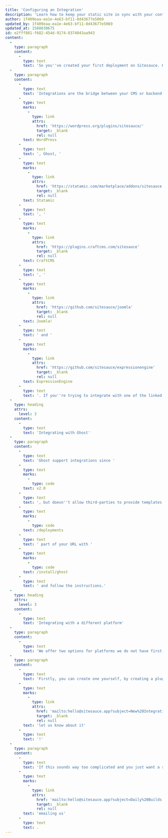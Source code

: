 ```yaml
---
title: 'Configuring an Integration'
description: 'Learn how to keep your static site in sync with your content without manual deployments.'
author: 1f409eaa-ea1e-4e63-bf11-8d43677e5069
updated_by: 1f409eaa-ea1e-4e63-bf11-8d43677e5069
updated_at: 1588030675
id: e2fff881-f682-454d-9174-8374043aa943
content:
  -
    type: paragraph
    content:
      -
        type: text
        text: 'So you''ve created your first deployment on Sitesauce. However, you don''t want to keep coming back to the dashboard to regenerate your static site every time you update your content. The solution for this is configuring an integration.'
  -
    type: paragraph
    content:
      -
        type: text
        text: 'Integrations are the bridge between your CMS or backend and Sitesauce, and let Sitesauce know when your content changes so we can automatically update it. We offer first-party integrations for '
      -
        type: text
        marks:
          -
            type: link
            attrs:
              href: 'https://wordpress.org/plugins/sitesauce/'
              target: _blank
              rel: null
        text: WordPress
      -
        type: text
        text: ', Ghost, '
      -
        type: text
        marks:
          -
            type: link
            attrs:
              href: 'https://statamic.com/marketplace/addons/sitesauce'
              target: _blank
              rel: null
        text: Statamic
      -
        type: text
        text: ', '
      -
        type: text
        marks:
          -
            type: link
            attrs:
              href: 'https://plugins.craftcms.com/sitesauce'
              target: _blank
              rel: null
        text: CraftCMS
      -
        type: text
        text: ', '
      -
        type: text
        marks:
          -
            type: link
            attrs:
              href: 'https://github.com/sitesauce/joomla'
              target: _blank
              rel: null
        text: Joomla!
      -
        type: text
        text: ' and '
      -
        type: text
        marks:
          -
            type: link
            attrs:
              href: 'https://github.com/sitesauce/expressionengine'
              target: _blank
              rel: null
        text: ExpressionEngine
      -
        type: text
        text: '. If you''re trying to integrate with one of the linked providers, you can simply click the link and you''ll be taken to a page with instructions on installing and configuring the integration. If you''re trying to integrate with Ghost or we don''t offer third-party support for your backend, read on.'
  -
    type: heading
    attrs:
      level: 3
    content:
      -
        type: text
        text: 'Integrating with Ghost'
  -
    type: paragraph
    content:
      -
        type: text
        text: 'Ghost support integrations since '
      -
        type: text
        marks:
          -
            type: code
        text: v2.0
      -
        type: text
        text: ', but doesn''t allow third-parties to provide templates for them. Instead of having you manually create an integration on your Ghost admin panel, we provide an option to connect to your site via the Ghost Admin API and do it for you. To do this, open your site on Sitesauce and replace the '
      -
        type: text
        marks:
          -
            type: code
        text: /deployments
      -
        type: text
        text: ' part of your URL with '
      -
        type: text
        marks:
          -
            type: code
        text: /install/ghost
      -
        type: text
        text: ' and follow the instructions.'
  -
    type: heading
    attrs:
      level: 3
    content:
      -
        type: text
        text: 'Integrating with a different platform'
  -
    type: paragraph
    content:
      -
        type: text
        text: 'We offer two options for platforms we do not have first-party integrations for.'
  -
    type: paragraph
    content:
      -
        type: text
        text: 'Firstly, you can create one yourself, by creating a plugin or addon for your system that pings a URL when content changes. You can grab this special URL from your site''s settings page on Sitesauce, under the Build Hook title. Once you get it working, make it available for everyone! We''d gladly create a repository on our GitHub organization for you to manage containing the addon code and give you credits for it, just '
      -
        type: text
        marks:
          -
            type: link
            attrs:
              href: 'mailto:hello@sitesauce.app?subject=New%20Integration'
              target: _blank
              rel: null
        text: 'let us know about it'
      -
        type: text
        text: '!'
  -
    type: paragraph
    content:
      -
        type: text
        text: 'If this sounds way too complicated and you just want a simple solution for keeping your site updated, we can also offer to rebuild your site once a day. This will not make your changes instantly available like the other solutions, but it''ll at least ensure it eventually gets in sync. This option is still in beta, and you can request access by '
      -
        type: text
        marks:
          -
            type: link
            attrs:
              href: 'mailto:hello@sitesauce.app?subject=Daily%20Builds'
              target: _blank
              rel: null
        text: 'emailing us'
      -
        type: text
        text: .
---
```

